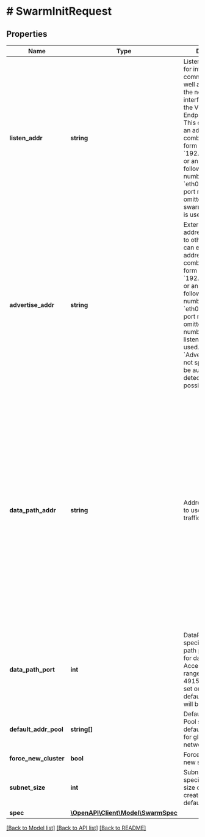 # # SwarmInitRequest

## Properties

Name | Type | Description | Notes
------------ | ------------- | ------------- | -------------
**listen_addr** | **string** | Listen address used for inter-manager communication, as well as determining the networking interface used for the VXLAN Tunnel Endpoint (VTEP). This can either be an address/port combination in the form &#x60;192.168.1.1:4567&#x60;, or an interface followed by a port number, like &#x60;eth0:4567&#x60;. If the port number is omitted, the default swarm listening port is used. | [optional]
**advertise_addr** | **string** | Externally reachable address advertised to other nodes. This can either be an address/port combination in the form &#x60;192.168.1.1:4567&#x60;, or an interface followed by a port number, like &#x60;eth0:4567&#x60;. If the port number is omitted, the port number from the listen address is used. If &#x60;AdvertiseAddr&#x60; is not specified, it will be automatically detected when possible. | [optional]
**data_path_addr** | **string** | Address or interface to use for data path traffic (format: &#x60;&lt;ip|interface&gt;&#x60;), for example,  &#x60;192.168.1.1&#x60;, or an interface, like &#x60;eth0&#x60;. If &#x60;DataPathAddr&#x60; is unspecified, the same address as &#x60;AdvertiseAddr&#x60; is used.  The &#x60;DataPathAddr&#x60; specifies the address that global scope network drivers will publish towards other  nodes in order to reach the containers running on this node. Using this parameter it is possible to separate the container data traffic from the management traffic of the cluster. | [optional]
**data_path_port** | **int** | DataPathPort specifies the data path port number for data traffic. Acceptable port range is 1024 to 49151. if no port is set or is set to 0, default port 4789 will be used. | [optional]
**default_addr_pool** | **string[]** | Default Address Pool specifies default subnet pools for global scope networks. | [optional]
**force_new_cluster** | **bool** | Force creation of a new swarm. | [optional]
**subnet_size** | **int** | SubnetSize specifies the subnet size of the networks created from the default subnet pool. | [optional]
**spec** | [**\OpenAPI\Client\Model\SwarmSpec**](SwarmSpec.md) |  | [optional]

[[Back to Model list]](../../README.md#models) [[Back to API list]](../../README.md#endpoints) [[Back to README]](../../README.md)
